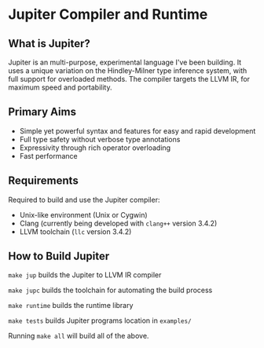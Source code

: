 Jupiter Compiler and Runtime
=====

What is Jupiter?
-----
Jupiter is an multi-purpose, experimental language I've been building.
It uses a unique variation on the Hindley-Milner type inference system, with full support for overloaded methods.
The compiler targets the LLVM IR, for maximum speed and portability.  

Primary Aims
-----
* Simple yet powerful syntax and features for easy and rapid development
* Full type safety without verbose type annotations
* Expressivity through rich operator overloading
* Fast performance

Requirements
-----
Required to build and use the Jupiter compiler:

* Unix-like environment (Unix or Cygwin)
* Clang (currently being developed with `clang++` version 3.4.2)
* LLVM toolchain (`llc` version 3.4.2)

How to Build Jupiter
-----
`make jup` builds the Jupiter to LLVM IR compiler

`make jupc` builds the toolchain for automating the build process

`make runtime` builds the runtime library

`make tests` builds Jupiter programs location in `examples/`

Running `make all` will build all of the above.
